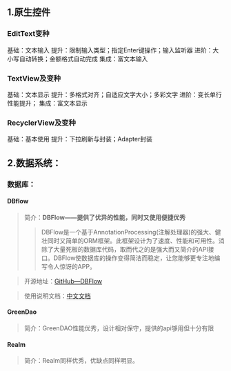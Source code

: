 ## 1.原生控件

### EditText变种
> 
基础：文本输入
提升：限制输入类型；指定Enter键操作；输入监听器
进阶：大小写自动转换；金额格式自动完成
集成：富文本输入


### TextView及变种
> 
基础：文本显示
提升：多格式对齐；自适应文字大小；多彩文字
进阶：变长单行性能提升；
集成：富文本显示

### RecyclerView及变种
> 
基础：基本使用
提升：下拉刷新与封装；Adapter封装

## 2.数据系统：

### 数据库：
#### **DBflow**
> 简介：**DBFlow——提供了优异的性能，同时又使用便捷优秀**
> > DBFlow是一个基于AnnotationProcessing(注解处理器)的强大、健壮同时又简单的ORM框架。此框架设计为了速度、性能和可用性。消除了大量死板的数据库代码，取而代之的是强大而又简介的API接口。DBFlow使数据库的操作变得简洁而稳定，让您能够更专注地编写令人惊讶的APP。

> 开源地址：[GitHub—DBFlow](https://github.com/Raizlabs/DBFlow)

> 使用说明文档：[中文文档](https://www.gitbook.com/book/yumenokanata/dbflow-tutorials/details)


#### **GreenDao**
> 简介：GreenDAO性能优秀，设计相对保守，提供的api够用但十分有限

#### **Realm**
> 简介：Realm同样优秀，优缺点同样明显。
